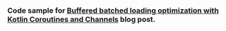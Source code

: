 ### Code sample for [Buffered batched loading optimization with Kotlin Coroutines and Channels](https://medium.com/@fedor/buffered-batched-loading-optimization-with-kotlin-coroutines-and-channels-412bf39bb3e8) blog post.
